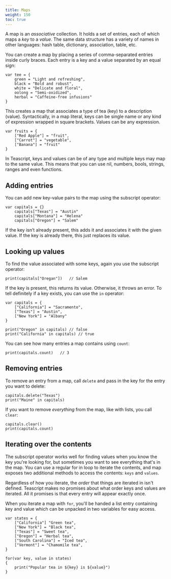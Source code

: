 ```yaml
---
title: Maps
weight: 150
toc: true
---
```


A map is an *associative* collection. It holds a set of entries, each of which maps a *key* to a *value*. The same data structure has a variety of names in other languages: hash table, dictionary, association, table, etc.

You can create a map by placing a series of comma-separated entries inside curly braces. Each entry is a key and a value separated by an equal sign:

```tea
var tee = {
    green = "Light and refreshing",
    black = "Bold and robust",
    white = "Delicate and floral",
    oolong = "Semi-oxidized",
    herbal = "Caffeine-free infusions"
}
```

This creates a map that associates a type of tea (key) to a description (value). Syntactically, in a map literal, keys can be single name or any kind of expression wrapped in square brackets. Values can be any expression.

```tea
var fruits = {
    ["Red Apple"] = "fruit",
    ["Carrot"] = "vegetable",
    ["Banana"] = "fruit"
}
```

In Teascript, keys and values can be of any type and multiple keys may map to the same value. This means that you can use nil, numbers, bools, strings, ranges and even functions.

## Adding entries

You can add new key-value pairs to the map using the subscript operator:

```tea
var capitals = {}
    capitals["Texas"] = "Austin"
    capitals["Montana"] = "Helena"
    capitals["Oregon"] = "Salem"
```

If the key isn’t already present, this adds it and associates it with the given value. If the key is already there, this just replaces its value.

## Looking up values

To find the value associated with some keys, again you use the subscript operator:

```tea
print(capitals["Oregan"])   // Salem
```

If the key is present, this returns its value. Otherwise, it throws an error.
To tell definitely if a key exists, you can use the `in` operator:

```tea
var capitals = {
    ["California"] = "Sacramento",
    ["Texas"] = "Austin",
    ["New York"] = "Albany"
}

print("Oregon" in capitals) // false
print("California" in capitals) // true
```

You can see how many entries a map contains using `count`:

```tea
print(capitals.count)   // 3
```

## Removing entries

To remove an entry from a map, call `delete` and pass in the key for the entry you want to delete:

```tea
capitals.delete("Texas")
print("Maine" in capitals)
```

If you want to remove *everything* from the map, like with lists, you call `clear`:

```tea
capitals.clear()
print(capitals.count)
```

## Iterating over the contents

The subscript operator works well for finding values when you know the key you're looking for, but sometimes you want to see everything that's in the map. You can use a regular for in loop to iterate the contents, and map exposes two additional methods to access the contents: `keys` and `values`.

Regardless of how you iterate, the *order* that things are iterated in isn't defined. Teascript makes no promises about what order keys and values are iterated. All it promises is that every entry will appear exactly once.

When you iterate a map with `for`, you'll be handed a list entry containing key and value which can be unpacked in two variables for easy access.

```tea
var states = {
    ["California"] "Green tea",
    ["New York"] = "Black tea",
    ["Texas"] = "Sweet tea",
    ["Oregon"] = "Herbal tea",
    ["South Carolina"] = "Iced tea",
    ["Vermont"] = "Chamomile tea",
}

for(var key, value in states)
{
    print("Popular tea in ${key} is ${value}")
}
```